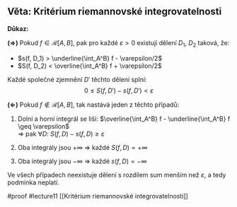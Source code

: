 ## Věta: Kritérium riemannovské integrovatelnosti


**Důkaz:**

**(⇒)** Pokud $f \in \mathcal{R}[A, B]$, pak pro každé $\varepsilon > 0$ existují dělení $D_1$, $D_2$ taková, že:
- $s(f, D_1) > \underline{\int_A^B} f - \varepsilon/2$
- $S(f, D_2) < \overline{\int_A^B} f + \varepsilon/2$

Každé společné zjemnění $D'$ těchto dělení splní:
$$
0 \leq S(f, D') - s(f, D') < \varepsilon
$$

**(⇐)** Pokud $f \notin \mathcal{R}[A, B]$, tak nastává jeden z těchto případů:
1. Dolní a horní integrál se liší: $\overline{\int_A^B} f - \underline{\int_A^B} f \geq \varepsilon$  
   ⇒ pak $\forall D$: $S(f, D) - s(f, D) \geq \varepsilon$

2. Oba integrály jsou $+\infty$ ⇒ každé $S(f, D) = +\infty$

3. Oba integrály jsou $-\infty$ ⇒ každé $s(f, D) = -\infty$

Ve všech případech neexistuje dělení s rozdílem sum menším než $\varepsilon$, a tedy podmínka neplatí.



#proof #lecture11 
[[Kritérium riemannovské integrovatelnosti]]